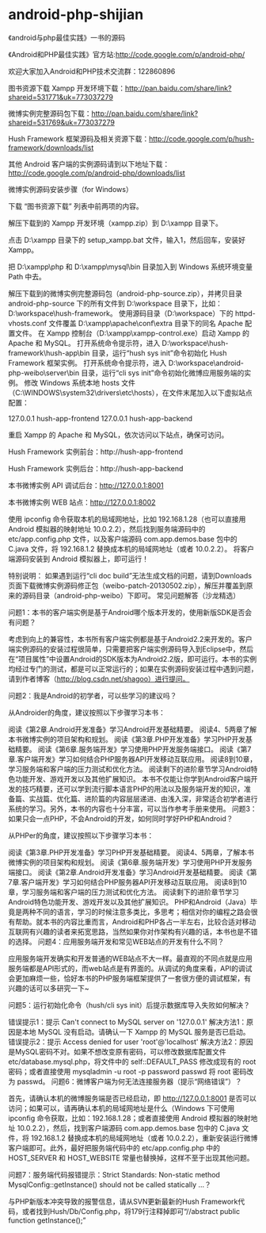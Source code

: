 android-php-shijian
===================
《android与php最佳实践》一书的源码


《Android和PHP最佳实践》官方站:http://code.google.com/p/android-php/

欢迎大家加入Android和PHP技术交流群：122860896

图书资源下载
Xampp 开发环境下载：http://pan.baidu.com/share/link?shareid=531771&uk=773037279

微博实例完整源码包下载：http://pan.baidu.com/share/link?shareid=531769&uk=773037279

Hush Framework 框架源码及相关资源下载：http://code.google.com/p/hush-framework/downloads/list

其他 Android 客户端的实例源码请到以下地址下载：http://code.google.com/p/android-php/downloads/list

微博实例源码安装步骤（for Windows）

下载 “图书资源下载” 列表中前两项的内容。

解压下载到的 Xampp 开发环境（xampp.zip）到 D:\xampp 目录下。

点击 D:\xampp 目录下的 setup_xampp.bat 文件，输入1，然后回车，安装好 Xampp。

把 D:\xampp\php 和 D:\xampp\mysql\bin 目录加入到 Windows 系统环境变量 Path 中去。

解压下载到的微博实例完整源码包（android-php-source.zip），并拷贝目录 android-php-source 下的所有文件到 D:\workspace 目录下，比如：D:\workspace\hush-framework。
使用源码目录（D:\workspace）下的 httpd-vhosts.conf 文件覆盖 D:\xampp\apache\conf\extra 目录下的同名 Apache 配置文件。
在 Xampp 控制台（D:\xampp\xampp-control.exe）启动 Xampp 的 Apache 和 MySQL。
打开系统命令提示符，进入 D:\workspace\hush-framework\hush-app\bin 目录，运行“hush sys init”命令初始化 Hush Framework 框架实例。
打开系统命令提示符，进入 D:\workspace\android-php-weibo\server\bin 目录，运行“cli sys init”命令初始化微博应用服务端的实例。
修改 Windows 系统本地 hosts 文件（C:\WINDOWS\system32\drivers\etc\hosts），在文件末尾加入以下虚拟站点配置：

127.0.0.1 hush-app-frontend
127.0.0.1 hush-app-backend

重启 Xampp 的 Apache 和 MySQL，依次访问以下站点，确保可访问。

Hush Framework 实例前台：http://hush-app-frontend

Hush Framework 实例后台：http://hush-app-backend

本书微博实例 API 调试后台：http://127.0.0.1:8001

本书微博实例 WEB 站点：http://127.0.0.1:8002

使用 ipconfig 命令获取本机的局域网地址，比如 192.168.1.28（也可以直接用 Android 模拟器的映射地址 10.0.2.2），然后找到服务端源码中的 etc/app.config.php 文件，以及客户端源码 com.app.demos.base 包中的 C.java 文件，将 192.168.1.2 替换成本机的局域网地址（或者 10.0.2.2）。
将客户端源码安装到 Android 模拟器上，即可运行！

特别说明：
如果遇到运行“cli doc build”无法生成文档的问题，请到Downloads页面下载微博实例源码修正包（weibo-patch-20130502.zip），解压并覆盖到原来的源码目录（android-php-weibo）下即可。
常见问题解答（沙龙精选）

问题1：本书的客户端实例是基于Android哪个版本开发的，使用新版SDK是否会有问题？

考虑到向上的兼容性，本书所有客户端实例都是基于Android2.2来开发的。客户端实例源码的安装过程很简单，只需要把客户端实例源码导入到Eclipse中，然后在“项目属性”中设置Android的SDK版本为Android2.2版，即可运行。本书的实例均经过专门的测试，都是可以正常运行的；如果在实例源码安装过程中遇到问题，请到作者博客（http://blog.csdn.net/shagoo）进行提问。

问题2：我是Android的初学者，可以些学习的建议吗？

从Androider的角度，建议按照以下步骤学习本书：

阅读《第2章.Android开发准备》学习Android开发基础精要。
阅读4、5两章了解本书微博实例的项目架构和规划。
阅读《第3章.PHP开发准备》学习PHP开发基础精要。
阅读《第6章.服务端开发》学习使用PHP开发服务端接口。
阅读《第7章.客户端开发》学习如何结合PHP服务器API开发移动互联应用。
阅读8到10章，学习服务端和客户端的压力测试和优化方法。
阅读剩下的进阶章节学习Android特色功能开发、游戏开发以及其他扩展知识。
本书不仅能让你学到Android客户端开发的技巧精要，还可以学到流行脚本语言PHP的用法以及服务端开发的知识，准备篇、实战篇、优化篇、进阶篇的内容层层递进、由浅入深，非常适合初学者进行系统的学习。另外，本书的内容也十分丰富，可以当作参考手册来使用。
问题3：如果只会一点PHP，不会Android的开发，如何同时学好PHP和Android？

从PHPer的角度，建议按照以下步骤学习本书：

阅读《第3章.PHP开发准备》学习PHP开发基础精要。
阅读4、5两章，了解本书微博实例的项目架构和规划。
阅读《第6章.服务端开发》学习使用PHP开发服务端接口。
阅读《第2章.Android开发准备》学习Android开发基础精要。
阅读《第7章.客户端开发》学习如何结合PHP服务器API开发移动互联应用。
阅读8到10章，学习服务端和客户端的压力测试和优化方法。
阅读剩下的进阶章节学习Android特色功能开发、游戏开发以及其他扩展知识。
PHP和Android（Java）毕竟是两种不同的语言，学习的时候注意多类比，多思考；相信对你的编程之路会很有帮助。就本书的内容比重而言，Android和PHP各占一半左右，比较合适对移动互联网有兴趣的读者来拓宽思路，当然如果你对作架构有兴趣的话，本书也是不错的选择。
问题4：应用服务端开发和常见WEB站点的开发有什么不同？

应用服务端开发确实和开发普通的WEB站点不大一样。最直观的不同点就是应用服务端都是API形式的，而web站点是有界面的。从调试的角度来看，API的调试会更加麻烦一些，恰好本书的PHP服务端框架提供了一套很方便的调试框架，有兴趣的话可以多研究一下~

问题5：运行初始化命令（hush/cli sys init）后提示数据库导入失败如何解决？

错误提示1：提示 Can't connect to MySQL server on '127.0.0.1'
解决方法1：原因是本地 MySQL 没有启动。请确认一下 Xampp 的 MySQL 服务是否已启动。
错误提示2：提示 Access denied for user 'root'@'localhost'
解决方法2：原因是MySQL密码不对。如果不想改变原有密码，可以修改数据库配置文件 etc/database.mysql.php，将文件中的 self::DEFAULT_PASS 修改成现有的 root 密码；或者直接使用 mysqladmin -u root -p password passwd 将 root 密码改为 passwd。
问题6：微博客户端为何无法连接服务器（提示“网络错误”）？

首先，请确认本机的微博服务端是否已经启动，即 http://127.0.0.1:8001 是否可以访问；如果可以，请再确认本机的局域网地址是什么（Windows 下可使用 ipconfig 命令获取，比如：192.168.1.28；或者直接使用 Android 模拟器的映射地址 10.0.2.2），然后，找到客户端源码 com.app.demos.base 包中的 C.java 文件，将 192.168.1.2 替换成本机的局域网地址（或者 10.0.2.2），重新安装运行微博客户端即可。此外，最好把服务端代码中的 etc/app.config.php 中的 HOST_SERVER 和 HOST_WEBSITE 常量也替换掉，这样不至于出现其他问题。

问题7：服务端代码报错提示：Strict Standards: Non-static method MysqlConfig::getInstance() should not be called statically ...？

与PHP新版本冲突导致的报警信息，请从SVN更新最新的Hush Framework代码，或者找到Hush/Db/Config.php，将179行注释掉即可“//abstract public function getInstance();”
